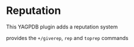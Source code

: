# Reputation

This YAGPDB plugin adds a reputation system

provides the `+/giverep`, `rep` and `toprep` commands